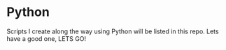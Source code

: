 # Python
Scripts I create along the way using Python will be listed in this repo.
Lets have a good one, LETS GO!
